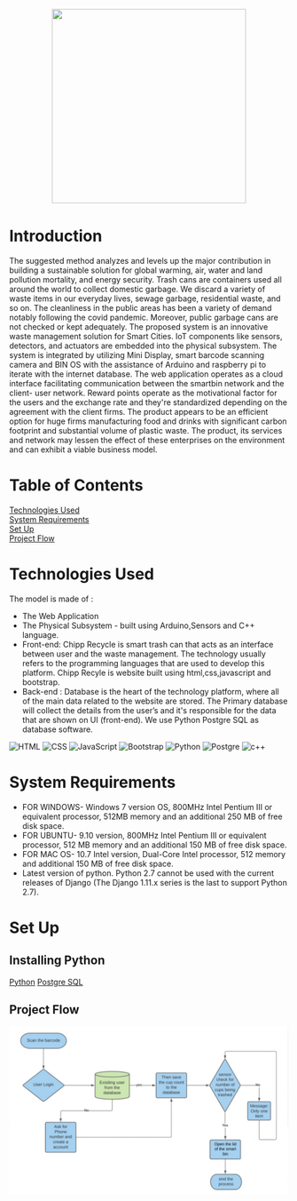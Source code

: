 <p align="center">
  <img src="demo.gif" width="350" height ="350">
</p>

# Introduction 

The suggested method analyzes and levels up the major contribution in building a sustainable solution for global warming, air, water and land pollution mortality, and energy security. Trash cans are containers used all around the world to collect domestic garbage. We discard a variety of waste items in our everyday lives, sewage garbage, residential waste, and so on. The cleanliness in the public areas has been a variety of demand notably following the covid pandemic. Moreover,  public garbage cans are not checked or kept adequately. The proposed system is an innovative waste management solution for Smart Cities. IoT components like sensors, detectors, and actuators are embedded into the physical subsystem. The system is integrated by utilizing Mini Display, smart barcode scanning camera and BIN OS with the assistance of Arduino and raspberry pi to iterate with the internet database. The web application operates as a cloud interface facilitating communication between the smartbin network and the client- user network. Reward points operate as the motivational factor for the users and the exchange rate and they're standardized depending on the agreement with the client firms. The product appears to be an efficient option for huge firms manufacturing food and drinks with significant carbon footprint and substantial volume of plastic waste. The product, its services and network may lessen the effect of these enterprises on the environment and can exhibit a viable business model.

# Table of Contents
[Technologies Used](#Technologies-Used)</br>
[System Requirements](#System-Requirements)</br>
[Set Up](#Set-up)</br>
[Project Flow](#Project-Flow)

# Technologies Used 
The model is made of :
  - The Web Application
  - The Physical Subsystem - built using Arduino,Sensors and C++ language.
  - Front-end: Chipp Recycle is smart trash can that acts as an interface between user and the waste management. The technology usually refers to the programming languages that are used to develop this platform. Chipp Recyle is website built using html,css,javascript and bootstrap.
  - Back-end : Database is the heart of the technology platform, where all of the main data related to the website are stored. The Primary database will collect the details from the user’s and it's responsible for the data that are shown on UI (front-end). We use Python Postgre SQL as database software.

  ![HTML](https://img.shields.io/badge/-HTML-333333?style=flat&logo=HTML5)
  ![CSS](https://img.shields.io/badge/-CSS-333333?style=flat&logo=CSS3&logoColor=1572B6)
  ![JavaScript](https://img.shields.io/badge/-JavaScript-333333?style=flat&logo=javascript)
  ![Bootstrap](https://img.shields.io/badge/-Bootstrap-333333?style=flat&logo=bootstrap&logoColor=563D7C)
  ![Python](https://img.shields.io/badge/Python-3776AB?style=for-the-badge&logo=python&logoColor=white)
  ![Postgre](https://img.shields.io/badge/PostgreSQL-316192?style=for-the-badge&logo=postgresql&logoColor=white)
  ![c++](https://img.shields.io/badge/C%2B%2B-00599C?style=for-the-badge&logo=c%2B%2B&logoColor=white)

# System Requirements

- FOR WINDOWS- Windows 7 version OS, 800MHz Intel Pentium III or equivalent processor, 512MB memory and an additional 250 MB of free disk space.
- FOR UBUNTU- 9.10 version, 800MHz Intel Pentium III or equivalent processor, 512 MB memory and an additional 150 MB of free disk space.
- FOR MAC OS- 10.7 Intel version, Dual-Core Intel processor, 512 memory and additional 150 MB of free disk space.
- Latest version of python. Python 2.7 cannot be used with the current releases of Django (The Django 1.11.x series is the last to support Python 2.7).

# Set Up

## Installing Python 
[Python](https://www.python.org/downloads/)
[Postgre SQL](https://www.postgresql.org/download/)
       
## Project Flow 
![Flowchart](Flowdiagram.png)
